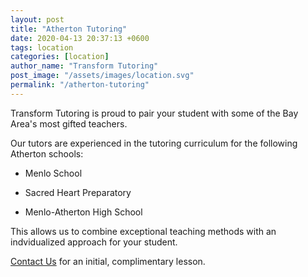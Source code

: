```yaml
---
layout: post
title: "Atherton Tutoring"
date: 2020-04-13 20:37:13 +0600
tags: location
categories: [location]
author_name: "Transform Tutoring"
post_image: "/assets/images/location.svg"
permalink: "/atherton-tutoring"
---
```



Transform Tutoring is proud to pair your student with some of the Bay Area's most gifted teachers. 

Our tutors are experienced in the tutoring curriculum for the following Atherton schools:

* Menlo School

* Sacred Heart Preparatory

* Menlo-Atherton High School

This allows us to combine exceptional teaching methods with an indvidualized approach for your student.

[Contact Us](/pages/contact) for an initial, complimentary lesson. 

